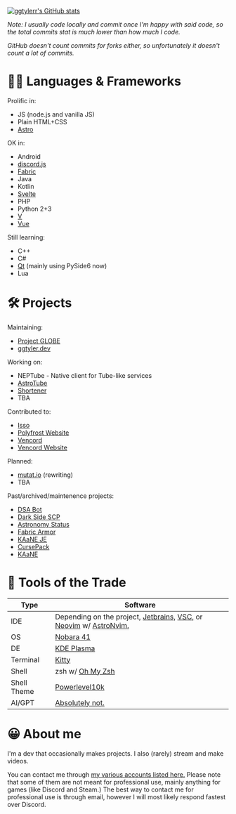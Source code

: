 [![ggtylerr's GitHub stats](https://github-readme-stats.vercel.app/api?username=ggtylerr&show_icons=true&bg_color=001B40&title_color=FFFFFF&text_color=00DBFF&icon_color=FFFFFF&count_private=true)](https://github.com/anuraghazra/github-readme-stats)

*Note: I usually code locally and commit once I'm happy with said code, so the total commits stat is much lower than how much I code.*

*GitHub doesn't count commits for forks either, so unfortunately it doesn't count a lot of commits.*

👩‍💻 Languages & Frameworks
===
Prolific in:
* JS (node.js and vanilla JS)
* Plain HTML+CSS
* [Astro](https://astro.build)

OK in:
* Android
* [discord.js](https://discord.js.org/)
* [Fabric](https://fabricmc.net/)
* Java
* Kotlin
* [Svelte](https://svelte.dev/)
* PHP
* Python 2+3
* [V](https://vlang.io/)
* [Vue](https://vuejs.org/)

Still learning:
* C++
* C#
* [Qt](https://www.qt.io/) (mainly using PySide6 now)
* Lua

🛠️ Projects
===
Maintaining:
* [Project GLOBE](https://github.com/ggtylerr/globe)
* [ggtyler.dev](https://ggtyler.dev)

Working on:
* NEPTube - Native client for Tube-like services
* [AstroTube](https://github.com/ggtylerr/astrotube)
* [Shortener](https://github.com/ggtylerr/shortener)
* TBA

Contributed to:
* [Isso](https://github.com/isso-comments/isso/)
* [Polyfrost Website](https://github.com/Polyfrost/Nexus/tree/main/apps/website)
* [Vencord](https://github.com/Vendicated/Vencord)
* [Vencord Website](https://github.com/Vendicated/VencordWebsite)

Planned:
* [mutat.io](https://github.com/ggtylerr/mutat.io) (rewriting)
* TBA

Past/archived/maintenence projects:
* [DSA Bot](https://github.com/ggtylerr/DSA-Disc-Bot)
* [Dark Side SCP](https://github.com/ggtylerr/Dark-Side-SCP)
* [Astronomy Status](https://github.com/ggtylerr/Astronomy-Status)
* [Fabric Armor](https://github.com/ggtylerr/fabricarmor)
* [KAaNE JE](https://github.com/ggtylerr/KAaNE-JE-)
* [CursePack](https://github.com/ggtylerr/CursePack)
* [KAaNE](https://github.com/ggtylerr/KAaNE)

🧰 Tools of the Trade
===
| Type | Software |
|------|-------|
| IDE | Depending on the project, [Jetbrains,](https://www.jetbrains.com/ides/) [VSC,](https://code.visualstudio.com/) or [Neovim](https://neovim.io/) w/ [AstroNvim.](https://astronvim.com/) |
| OS | [Nobara 41](https://nobaraproject.org/) |
| DE | [KDE Plasma](https://kde.org/plasma-desktop/) |
| Terminal | [Kitty](https://sw.kovidgoyal.net/kitty/) |
| Shell | zsh w/ [Oh My Zsh](https://ohmyz.sh/) |
| Shell Theme | [Powerlevel10k](https://github.com/romkatv/powerlevel10k) |
| AI/GPT | [Absolutely not.](https://www.ggtyler.dev/blog/02-12-2023) |

😀 About me
===
I'm a dev that occasionally makes projects. I also (rarely) stream and make videos.

You can contact me through [my various accounts listed here.](https://www.ggtylerr.dev/social) Please note that some of them are not meant for professional use, mainly anything for games (like Discord and Steam.) The best way to contact me for professional use is through email, however I will most likely respond fastest over Discord.
